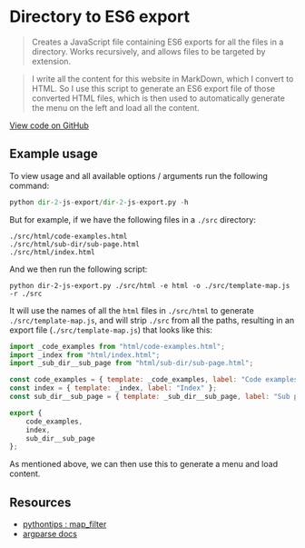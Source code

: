 Directory to ES6 export
========================

> Creates a JavaScript file containing ES6 exports for all the files in a directory. Works recursively, and allows files to be targeted by extension.

> I write all the content for this website in MarkDown, which I convert to HTML. So I use this script to generate an ES6 export file of those converted HTML files, which is then used to automatically generate the menu on the left and load all the content.

[View code on GitHub](https://github.com/neilrussell6/python-scripts/blob/master/dir-2-js-export/dir-2-js-export.py)

Example usage
-------------

To view usage and all available options / arguments run the following command:

```python
python dir-2-js-export/dir-2-js-export.py -h
```

But for example, if we have the following files in a `./src` directory:

```
./src/html/code-examples.html
./src/html/sub-dir/sub-page.html
./src/html/index.html
```

And we then run the following script:

```terminal
python dir-2-js-export.py ./src/html -e html -o ./src/template-map.js -r ./src
```

It will use the names of all the `html` files in `./src/html` to generate `./src/template-map.js`, and will strip `./src` from all the paths, resulting in an export file (`./src/template-map.js`) that looks like this:

```javascript
import _code_examples from "html/code-examples.html";
import _index from "html/index.html";
import _sub_dir__sub_page from "html/sub-dir/sub-page.html";

const code_examples = { template: _code_examples, label: "Code examples" };
const index = { template: _index, label: "Index" };
const sub_dir__sub_page = { template: _sub_dir__sub_page, label: "Sub page" };

export {
    code_examples,
    index,
    sub_dir__sub_page
};

```

As mentioned above, we can then use this to generate a menu and load content.

Resources
---------

* [pythontips : map_filter](http://book.pythontips.com/en/latest/map_filter.html)
* [argparse docs](https://docs.python.org/2/howto/argparse.html)

